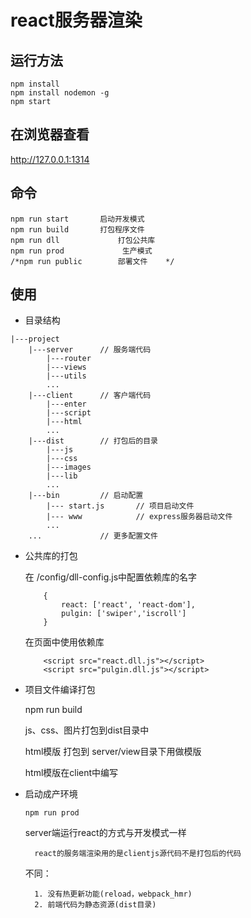 # react服务器渲染


## 运行方法

```
npm install
npm install nodemon -g
npm start
```


## 在浏览器查看

http://127.0.0.1:1314


## 命令

```
npm run start    	启动开发模式
npm run build    	打包程序文件
npm run dll             打包公共库
npm run prod             生产模式
/*npm run public		部署文件	*/
```

## 使用

- 目录结构
	
```
|---project
	|---server		// 服务端代码
	    |---router
	    |---views
	    |---utils
	    ...
	|---client		// 客户端代码
	    |---enter
	    |---script
	    |---html
	    ...
	|---dist		// 打包后的目录
	    |---js
	    |---css
	    |---images
	    |---lib
	    ...
	|---bin			// 启动配置
	    |--- start.js       // 项目启动文件
	    |--- www            // express服务器启动文件
	    ...
	...  			// 更多配置文件
```





	

- 公共库的打包

	在 /config/dll-config.js中配置依赖库的名字
	```
		{
		    react: ['react', 'react-dom'],
		    pulgin: ['swiper','iscroll']
		}
	```

	在页面中使用依赖库
	```
		<script src="react.dll.js"></script>
		<script src="pulgin.dll.js"></script>
	```

- 项目文件编译打包

	npm run build
	
	js、css、图片打包到dist目录中
	
	html模版 打包到 server/view目录下用做模版
	
	html模版在client中编写
	



- 启动成产环境

    ```
	npm run prod
    ```

	server端运行react的方式与开发模式一样
	
		react的服务端渲染用的是clientjs源代码不是打包后的代码
		
	不同：
	
		1. 没有热更新功能(reload，webpack_hmr)
		2. 前端代码为静态资源(dist目录)









